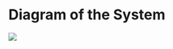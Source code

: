 # Diagram of the System

![](https://lh3.googleusercontent.com/Wud9uxx0wD75Vxr2ku3JCKXc-ZeqyNgGtVsnKccLRTIzL8jK1fC6keONw\_pfctLKTlN5SxsX8frcD6p0Bo33EDiUz1IzUCemwMUUyUOv2EFxnFfZvXEsmajjlBzHVmTf9Bt9pTyyLPc7ReeyDP0GEgk)
